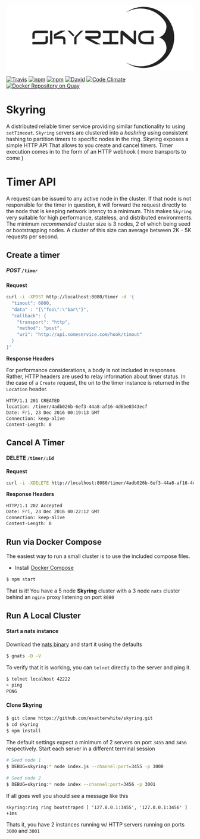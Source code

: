 
![skyring](./assets/skyring.png)

[![Travis](https://img.shields.io/travis/esatterwhite/skyring.svg?style=flat-square)](https://travis-ci.org/esatterwhite/skyring)
[![npm](https://img.shields.io/npm/v/skyring.svg?style=flat-square)](https://www.npmjs.com/package/skyring)
[![npm](https://img.shields.io/npm/l/skyring.svg?style=flat-square)](https://www.npmjs.com/package/skyring)
[![David](https://img.shields.io/david/esatterwhite/skyring.svg?style=flat-square)](https://david-dm.org/esatterwhite/skyring)
[![Code Climate](https://img.shields.io/codeclimate/github/esatterwhite/skyring.svg?style=flat-square)](https://codeclimate.com/github/esatterwhite/skyring)
[![Docker Repository on Quay](https://quay.io/repository/esatterwhite/skyring/status "Docker Repository on Quay")](https://quay.io/repository/esatterwhite/skyring)

# Skyring
A distributed reliable timer service providing similar functionality to using `setTimeout`.
`Skyring` servers are clustered  into a *hashring* using consistent hashing to partition timers to specific nodes in the ring.  Skyring exposes a simple HTTP API That allows to you create and cancel timers. Timer execution comes in to the form of an HTTP webhook ( more transports to come )

# Timer API

A request can be issued to any active node in the cluster. If that node is not responsible for the timer in question,
it will forward the request directly to the node that is keeping network latency to a minimum. This makes `Skyring` very
suitable for high performance, stateless, and distributed environments.
The minimum _recommended_ cluster size is 3 nodes, 2 of which being seed or bootstrapping nodes. A cluster of this size can average
between 2K - 5K requests per second.

## Create a timer

##### **POST `/timer`**

**Request**

```bash
curl -i -XPOST http://localhost:8080/timer -d '{
  "timout": 6000,
  "data" : "{\"foo\":\"bar\"}",
  "callback": {
    "transport": "http",
    "method": "post",
    "uri": "http://api.someservice.com/hook/timout"
  }
}'
```

**Response Headers**

For performance considerations, a body is not included in responses. Rather, HTTP headers are used to relay information about timer status.
In the case of a `Create` request, the uri to the timer instance is returned in the `Location` header.

```
HTTP/1.1 201 CREATED
location: /timer/4adb026b-6ef3-44a8-af16-4d6be0343ecf
Date: Fri, 23 Dec 2016 00:19:13 GMT
Connection: keep-alive
Content-Length: 0
```

## Cancel A Timer

#### **DELETE `/timer/:id`**

**Request**

```bash
curl -i -XDELETE http://localhost:8080/timer/4adb026b-6ef3-44a8-af16-4d6be0343ecf
```
**Response Headers**

```
HTTP/1.1 202 Accepted
Date: Fri, 23 Dec 2016 00:22:12 GMT
Connection: keep-alive
Content-Length: 0
```

## Run via Docker Compose

The easiest way to run a small cluster is to use the included compose files.

- Install [Docker Compose](https://docs.docker.com/compose/install/)

```bash
$ npm start
```

That is it! You have a 5 node **Skyring** cluster with a 3 node `nats` cluster behind an `nginx` proxy listening on port `8080`

## Run A Local Cluster

#### Start a nats instance
Download the [nats binary](https://github.com/nats-io/gnatsd/releases) and start it using the defaults

```bash
$ gnats -D -V
```
To verify that it is working, you can `telnet` directly to the server and ping it.

```bash
$ telnet localhost 42222
> ping
PONG
```

#### Clone Skyring

```bash
$ git clone https://github.com/esatterwhite/skyring.git
$ cd skyring
$ npm install
```

The default settings expect a minimum of 2 servers on port `3455` and `3456` respectively. Start each server in a different terminal session

```bash
# Seed node 1
$ DEBUG=skyring:* node index.js --channel:port=3455 -p 3000
```

```bash
# Seed node 2
$ DEBUG=skyring:* node index --channel:port=3456 -p 3001
```

If all goes well you should see a message like this
```
skyring:ring ring bootstraped [ '127.0.0.1:3455', '127.0.0.1:3456' ] +1ms
```
Thats it, you have 2 instances running w/ HTTP servers running on ports `3000` and `3001`
